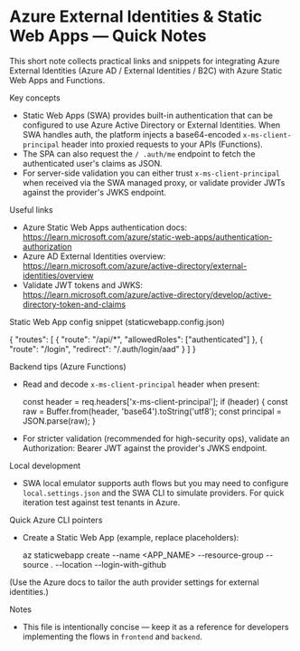 # Azure External Identities & Static Web Apps — Quick Notes

This short note collects practical links and snippets for integrating Azure External Identities (Azure AD / External Identities / B2C) with Azure Static Web Apps and Functions.

Key concepts

- Static Web Apps (SWA) provides built-in authentication that can be configured to use Azure Active Directory or External Identities. When SWA handles auth, the platform injects a base64-encoded `x-ms-client-principal` header into proxied requests to your APIs (Functions).
- The SPA can also request the `/ .auth/me` endpoint to fetch the authenticated user's claims as JSON.
- For server-side validation you can either trust `x-ms-client-principal` when received via the SWA managed proxy, or validate provider JWTs against the provider's JWKS endpoint.

Useful links

- Azure Static Web Apps authentication docs: https://learn.microsoft.com/azure/static-web-apps/authentication-authorization
- Azure AD External Identities overview: https://learn.microsoft.com/azure/active-directory/external-identities/overview
- Validate JWT tokens and JWKS: https://learn.microsoft.com/azure/active-directory/develop/active-directory-token-and-claims

Static Web App config snippet (staticwebapp.config.json)

{
"routes": [
{
"route": "/api/\*",
"allowedRoles": ["authenticated"]
},
{
"route": "/login",
"redirect": "/.auth/login/aad"
}
]
}

Backend tips (Azure Functions)

- Read and decode `x-ms-client-principal` header when present:

  const header = req.headers['x-ms-client-principal'];
  if (header) {
  const raw = Buffer.from(header, 'base64').toString('utf8');
  const principal = JSON.parse(raw);
  }

- For stricter validation (recommended for high-security ops), validate an Authorization: Bearer <token> JWT against the provider's JWKS endpoint.

Local development

- SWA local emulator supports auth flows but you may need to configure `local.settings.json` and the SWA CLI to simulate providers. For quick iteration test against test tenants in Azure.

Quick Azure CLI pointers

- Create a Static Web App (example, replace placeholders):

  az staticwebapp create --name <APP_NAME> --resource-group <RG> --source . --location <REGION> --login-with-github

(Use the Azure docs to tailor the auth provider settings for external identities.)

Notes

- This file is intentionally concise — keep it as a reference for developers implementing the flows in `frontend` and `backend`.
